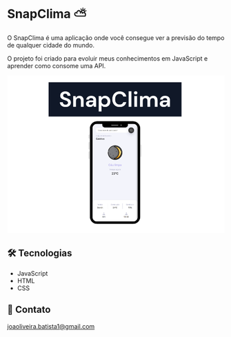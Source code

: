 # SnapClima ⛅

O SnapClima é uma aplicação onde você consegue ver a previsão do tempo de qualquer cidade do mundo.

O projeto foi criado para evoluir meus conhecimentos em JavaScript e aprender como consome uma API.

![preview](./.github/preview.png)

## 🛠️ Tecnologias

- JavaScript
- HTML
- CSS
## 💙 Contato

joaoliveira.batista1@gmail.com
